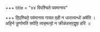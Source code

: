 +++
title = "४४ विपश्चिते पवमानाय"

+++
वि॒प॒श्चिते॒ पव॑मानाय गायत म॒ही न धारात्यन्धो॑ अर्षति ।  
अहि॒र्न जू॒र्णामति॑ सर्पति॒ त्वच॒मत्यो॒ न क्रीळ॑न्नसर॒द्वृषा॒ हरिः॑ ॥